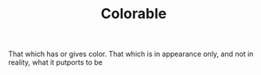 ---
title: Colorable
letter: C
permalink: "/definitions/bld-colorable.html"
body: That which has or gives color. That which is in appearance only, and not in
  reality, what it putports to be
published_at: '2018-07-07'
source: Black's Law Dictionary 2nd Ed (1910)
layout: post
---